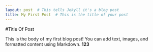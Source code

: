 ```yaml
---
layout: post  # This tells Jekyll it's a blog post
title: My First Post  # This is the title of your post
---
```

#Title Of Post

This is the body of my first blog post! You can add text, images, and formatted content using Markdown.
**123**
